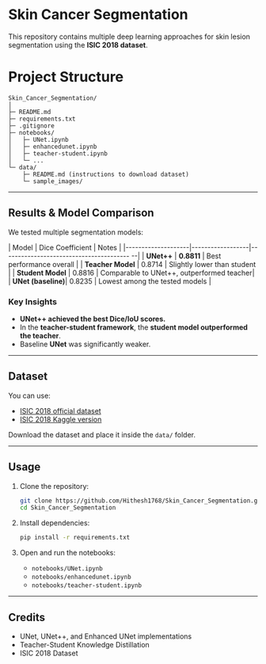 # Skin Cancer Segmentation

This repository contains multiple deep learning approaches for skin lesion segmentation using the **ISIC 2018 dataset**.

# Project Structure
```
Skin_Cancer_Segmentation/
│
├─ README.md
├─ requirements.txt
├─ .gitignore
├─ notebooks/
│   ├─ UNet.ipynb
│   ├─ enhancedunet.ipynb
│   ├─ teacher-student.ipynb
│   └─ ...
└─ data/
    ├─ README.md (instructions to download dataset)
    └─ sample_images/
```

---

##  Results & Model Comparison

We tested multiple segmentation models:

| Model              | Dice Coefficient | Notes                                     |
|--------------------|------------------|---------------------------------------- --|
| **UNet++**         | **0.8811**       | Best performance overall                  |
| **Teacher Model**  | 0.8714           | Slightly lower than student               |
| **Student Model**  | 0.8816           | Comparable to UNet++, outperformed teacher|
| **UNet (baseline)**| 0.8235           | Lowest among the tested models            |

### Key Insights
- **UNet++ achieved the best Dice/IoU scores.**
- In the **teacher-student framework**, the **student model outperformed the teacher**.
- Baseline **UNet** was significantly weaker.

---

## Dataset
You can use:
- [ISIC 2018 official dataset](https://challenge.isic-archive.com/data/)
- [ISIC 2018 Kaggle version](https://www.kaggle.com/datasets/trantoanthang/isic-2018)

Download the dataset and place it inside the `data/` folder.

---

## Usage

1. Clone the repository:
   ```bash
   git clone https://github.com/Hithesh1768/Skin_Cancer_Segmentation.git
   cd Skin_Cancer_Segmentation
   ```

2. Install dependencies:
   ```bash
   pip install -r requirements.txt
   ```

3. Open and run the notebooks:
   - `notebooks/UNet.ipynb`
   - `notebooks/enhancedunet.ipynb`
   - `notebooks/teacher-student.ipynb`

---

## Credits
- UNet, UNet++, and Enhanced UNet implementations
- Teacher-Student Knowledge Distillation
- ISIC 2018 Dataset
